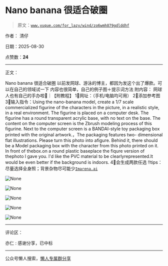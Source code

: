 # Nano banana 很适合破圈

> 原文：[`www.yuque.com/for_lazy/wind/zo6wmh879gdlddhf`](https://www.yuque.com/for_lazy/wind/zo6wmh879gdlddhf)

作者： 清仔

日期：2025-08-30

点赞数：**24**

* * *

正文：

Nano banana 很适合破圈 以前发网球、游泳的博主，都因为发这个出了爆款。可以在自己的领域试一下 内容也很简单，自己的例子图＋提示词方法 附内容：
网球人也有自己的手办啦🥳｜【附教程】 1⃣️网址：（手机/电脑均可用） 2⃣️添加参考图 3⃣️输入指令：Using the nano-banana
model, create a 1/7 scale commercialized figurine of the characters in the
picture, in a realistic style, in a real environment. The figurine is placed
on a computer desk. The figurine has a round transparent acrylic base, with no
text on the base. The content on the computer screen is the Zbrush modeling
process of this figurine. Next to the computer screen is a BANDAI-style toy
packaging box printed with the original artwork.，The packaging features two-
dimensional flat illustrations. Please turn this photo into afigure. Behind
it, there should be a Model packaging box with the character from this photo
printed on it. In front of thebox.on a round plastic baseplace the fiqure
version of thephoto l gave you. l'd like the PVC material to be
clearlyrepresented.lt would be even better if the background is indoors. 4⃣️会生成两款任选 ‼️tips：尽量选择全身照；背景杂物尽可能少[`Imarena.ai`](https://Imarena.ai)

![](img/13692b69ea201d7aaf17acd9b17a8a0e.png "None")

![](img/d4cf6801464d334350cabd26b39d649d.png "None")

![](img/dc73564c3b8697d333117ecd4e59cd0f.png "None")

![](img/445353aea7b0bcb8e1b92eaaacac0824.png "None")

![](img/f16de5557a23c9239030d8a09d4ca769.png "None")

* * *

评论区：

亦仁 : 感谢分享，已中标

* * *

公众号懒人搜索，[懒人专属群分享](https://lazybook.fun/#/blog/group)